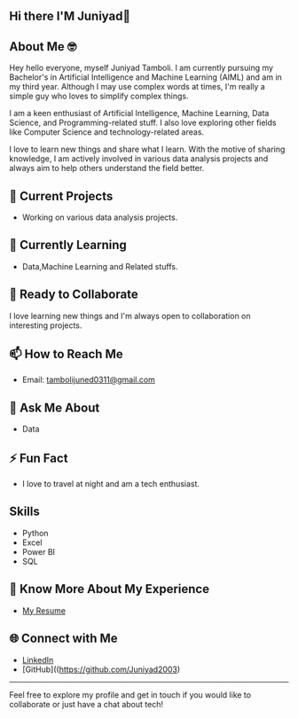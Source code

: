 ## Hi there I'M Juniyad👋

## About Me 🤓

Hey hello everyone, myself Juniyad Tamboli. I am currently pursuing my Bachelor's in Artificial Intelligence and Machine Learning (AIML) and am in my third year. Although I may use complex words at times, I'm really a simple guy who loves to simplify complex things.

I am a keen enthusiast of Artificial Intelligence, Machine Learning, Data Science, and Programming-related stuff. I also love exploring other fields like Computer Science and technology-related areas.

I love to learn new things and share what I learn. With the motive of sharing knowledge, I am actively involved in various data analysis projects and always aim to help others understand the field better.

## 🔭 Current Projects

- Working on various data analysis projects.

## 🌱 Currently Learning

- Data,Machine Learning and Related stuffs.

## 🤝 Ready to Collaborate

I love learning new things and I'm always open to collaboration on interesting projects.

## 📫 How to Reach Me

- Email: [tambolijuned0311@gmail.com](mailto:tambolijuned0311@gmail.com)

## 💬 Ask Me About

- Data

## ⚡ Fun Fact

- I love to travel at night and am a tech enthusiast.

## Skills

- Python
- Excel
- Power BI
- SQL

## 📄 Know More About My Experience

- [My Resume]((https://drive.google.com/file/d/1M_ZHnAWoxrI5EqMv2PeeZwekhcqt-bdc/view?usp=drivesdk))

## 🌐 Connect with Me

- [LinkedIn]((https://www.linkedin.com/in/juniyad-tamboli-700712236))
- [GitHub]((https://github.com/Juniyad2003)

---

Feel free to explore my profile and get in touch if you would like to collaborate or just have a chat about tech!
